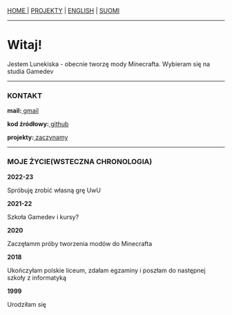 <p><a href="../pl/index">HOME    </a> | <a href="../pl/projects">    PROJEKTY</a> | <a href="../index">    ENGLISH</a> | <a href="../fi/index">    SUOMI</a></p>

<hr>

<h1>Witaj!</h1>
<p>Jestem Lunekiska - obecnie tworzę mody Minecrafta. Wybieram się na studia Gamedev</p>

<hr>

<h3>KONTAKT</h3>
  <p><b>mail:</b><a href="mailto:leafinkek@gmail.com"> gmail</a></p>
  <p><b>kod źródłowy:</b><a href="https://github.com/lunekiska"> github</a></p>
  <p><b>projekty:</b><a href="../pl/projects"> zaczynamy</a></p>
  
<hr>
  
<h3>MOJE ŻYCIE(WSTECZNA CHRONOLOGIA)</h3>
  <p><b>2022-23</b></p>
    <p>Spróbuję zrobić własną grę UwU</p>
  <p><b>2021-22</b></p>
    <p>Szkoła Gamedev i kursy?</p>
  <p><b>2020</b></p>
    <p>Zaczęłamm próby tworzenia modów do Minecrafta</p>
  <p><b>2018</b></p>
    <p>Ukończyłam polskie liceum, zdałam egzaminy i poszłam do następnej szkoły z informatyką</p>
  <p><b>1999</b></p>
    <p>Urodziłam się</p>
